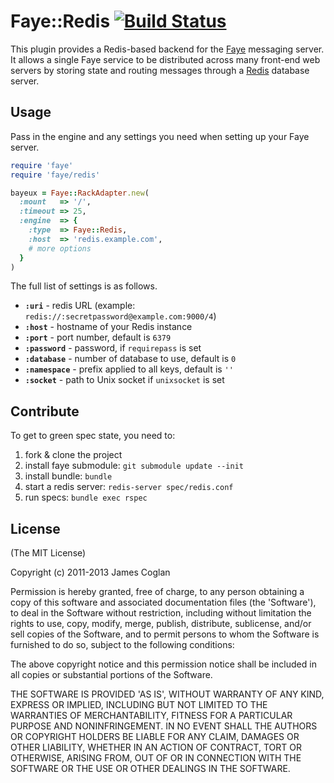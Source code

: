 # Faye::Redis [![Build Status](https://travis-ci.org/faye/faye-redis-ruby.svg)](https://travis-ci.org/faye/faye-redis-ruby)

This plugin provides a Redis-based backend for the
[Faye](http://faye.jcoglan.com) messaging server. It allows a single Faye
service to be distributed across many front-end web servers by storing state and
routing messages through a [Redis](http://redis.io) database server.


## Usage

Pass in the engine and any settings you need when setting up your Faye server.

```rb
require 'faye'
require 'faye/redis'

bayeux = Faye::RackAdapter.new(
  :mount   => '/',
  :timeout => 25,
  :engine  => {
    :type  => Faye::Redis,
    :host  => 'redis.example.com',
    # more options
  }
)
```

The full list of settings is as follows.

* <b>`:uri`</b> - redis URL (example: `redis://:secretpassword@example.com:9000/4`)
* <b>`:host`</b> - hostname of your Redis instance
* <b>`:port`</b> - port number, default is `6379`
* <b>`:password`</b> - password, if `requirepass` is set
* <b>`:database`</b> - number of database to use, default is `0`
* <b>`:namespace`</b> - prefix applied to all keys, default is `''`
* <b>`:socket`</b> - path to Unix socket if `unixsocket` is set

## Contribute

To get to green spec state, you need to:

1. fork & clone the project
2. install faye submodule: `git submodule update --init`
3. install bundle: `bundle`
4. start a redis server: `redis-server spec/redis.conf`
5. run specs: `bundle exec rspec`

## License

(The MIT License)

Copyright (c) 2011-2013 James Coglan

Permission is hereby granted, free of charge, to any person obtaining a copy of
this software and associated documentation files (the 'Software'), to deal in
the Software without restriction, including without limitation the rights to
use, copy, modify, merge, publish, distribute, sublicense, and/or sell copies of
the Software, and to permit persons to whom the Software is furnished to do so,
subject to the following conditions:

The above copyright notice and this permission notice shall be included in all
copies or substantial portions of the Software.

THE SOFTWARE IS PROVIDED 'AS IS', WITHOUT WARRANTY OF ANY KIND, EXPRESS OR
IMPLIED, INCLUDING BUT NOT LIMITED TO THE WARRANTIES OF MERCHANTABILITY, FITNESS
FOR A PARTICULAR PURPOSE AND NONINFRINGEMENT. IN NO EVENT SHALL THE AUTHORS OR
COPYRIGHT HOLDERS BE LIABLE FOR ANY CLAIM, DAMAGES OR OTHER LIABILITY, WHETHER
IN AN ACTION OF CONTRACT, TORT OR OTHERWISE, ARISING FROM, OUT OF OR IN
CONNECTION WITH THE SOFTWARE OR THE USE OR OTHER DEALINGS IN THE SOFTWARE.
